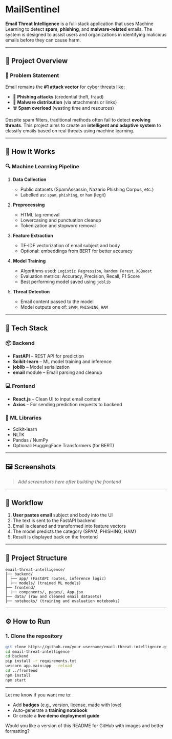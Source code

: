 # MailSentinel

**Email Threat Intelligence** is a full-stack application that uses Machine Learning to detect **spam**, **phishing**, and **malware-related** emails. The system is designed to assist users and organizations in identifying malicious emails before they can cause harm.

---

## 🚀 Project Overview

### 🎯 Problem Statement
Email remains the **#1 attack vector** for cyber threats like:
- 📩 **Phishing attacks** (credential theft, fraud)
- 🐛 **Malware distribution** (via attachments or links)
- 🗑️ **Spam overload** (wasting time and resources)

Despite spam filters, traditional methods often fail to detect **evolving threats**. This project aims to create an **intelligent and adaptive system** to classify emails based on real threats using machine learning.

---

## 🧠 How It Works

### 🔍 Machine Learning Pipeline

1. **Data Collection**
   - Public datasets (SpamAssassin, Nazario Phishing Corpus, etc.)
   - Labelled as: `spam`, `phishing`, or `ham` (legit)

2. **Preprocessing**
   - HTML tag removal
   - Lowercasing and punctuation cleanup
   - Tokenization and stopword removal

3. **Feature Extraction**
   - TF-IDF vectorization of email subject and body
   - Optional: embeddings from BERT for better accuracy

4. **Model Training**
   - Algorithms used: `Logistic Regression`, `Random Forest`, `XGBoost`
   - Evaluation metrics: Accuracy, Precision, Recall, F1 Score
   - Best performing model saved using `joblib`

5. **Threat Detection**
   - Email content passed to the model
   - Model outputs one of: `SPAM`, `PHISHING`, `HAM`

---

## 🧱 Tech Stack

### 📦 Backend
- **FastAPI** – REST API for prediction
- **Scikit-learn** – ML model training and inference
- **joblib** – Model serialization
- **email** module – Email parsing and cleanup

### 💻 Frontend
- **React.js** – Clean UI to input email content
- **Axios** – For sending prediction requests to backend

### 🧠 ML Libraries
- Scikit-learn
- NLTK
- Pandas / NumPy
- Optional: HuggingFace Transformers (for BERT)

---

## 🖼️ Screenshots

> _Add screenshots here after building the frontend_

---

## 🔄 Workflow

1. **User pastes email** subject and body into the UI
2. The text is sent to the FastAPI backend
3. Email is cleaned and transformed into feature vectors
4. The model predicts the category (SPAM, PHISHING, HAM)
5. Result is displayed back on the frontend

---

## 📁 Project Structure
```
email-threat-intelligence/
├── backend/
│ ├── app/ (FastAPI routes, inference logic)
│ ├── models/ (trained ML models)
├── frontend/
│ ├── components/, pages/, App.jsx
├── data/ (raw and cleaned email datasets)
├── notebooks/ (training and evaluation notebooks)
```

---

## ⚙️ How to Run

### 1. Clone the repository
```bash
git clone https://github.com/your-username/email-threat-intelligence.git
cd email-threat-intelligence
cd backend
pip install -r requirements.txt
uvicorn app.main:app --reload
cd ../frontend
npm install
npm start
```
---

Let me know if you want me to:
- Add **badges** (e.g., version, license, made with love)
- Auto-generate a **training notebook**
- Or create a **live demo deployment guide**

Would you like a version of this README for GitHub with images and better formatting?